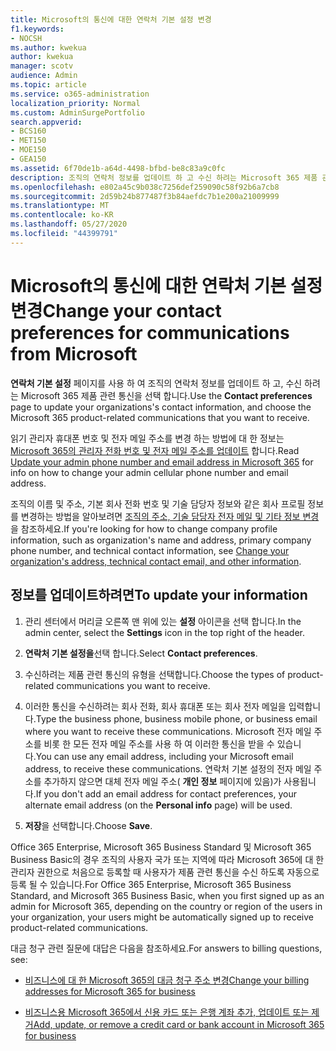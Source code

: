 ```yaml
---
title: Microsoft의 통신에 대한 연락처 기본 설정 변경
f1.keywords:
- NOCSH
ms.author: kwekua
author: kwekua
manager: scotv
audience: Admin
ms.topic: article
ms.service: o365-administration
localization_priority: Normal
ms.custom: AdminSurgePortfolio
search.appverid:
- BCS160
- MET150
- MOE150
- GEA150
ms.assetid: 6f70de1b-a64d-4498-bfbd-be8c83a9c0fc
description: 조직의 연락처 정보를 업데이트 하 고 수신 하려는 Microsoft 365 제품 관련 통신을 선택 합니다.
ms.openlocfilehash: e802a45c9b038c7256def259090c58f92b6a7cb8
ms.sourcegitcommit: 2d59b24b877487f3b84aefdc7b1e200a21009999
ms.translationtype: MT
ms.contentlocale: ko-KR
ms.lasthandoff: 05/27/2020
ms.locfileid: "44399791"
---
```

# <a name="change-your-contact-preferences-for-communications-from-microsoft"></a><span data-ttu-id="a115b-103">Microsoft의 통신에 대한 연락처 기본 설정 변경</span><span class="sxs-lookup"><span data-stu-id="a115b-103">Change your contact preferences for communications from Microsoft</span></span>

<span data-ttu-id="a115b-104">**연락처 기본 설정** 페이지를 사용 하 여 조직의 연락처 정보를 업데이트 하 고, 수신 하려는 Microsoft 365 제품 관련 통신을 선택 합니다.</span><span class="sxs-lookup"><span data-stu-id="a115b-104">Use the **Contact preferences** page to update your organizations's contact information, and choose the Microsoft 365 product-related communications that you want to receive.</span></span>
  
<span data-ttu-id="a115b-105">읽기 관리자 휴대폰 번호 및 전자 메일 주소를 변경 하는 방법에 대 한 정보는 [Microsoft 365의 관리자 전화 번호 및 전자 메일 주소를 업데이트](update-phone-number-and-email-address.md) 합니다.</span><span class="sxs-lookup"><span data-stu-id="a115b-105">Read [Update your admin phone number and email address in Microsoft 365](update-phone-number-and-email-address.md) for info on how to change your admin cellular phone number and email address.</span></span>
  
<span data-ttu-id="a115b-106">조직의 이름 및 주소, 기본 회사 전화 번호 및 기술 담당자 정보와 같은 회사 프로필 정보를 변경하는 방법을 알아보려면 [조직의 주소, 기술 담당자 전자 메일 및 기타 정보 변경](change-address-contact-and-more.md)을 참조하세요.</span><span class="sxs-lookup"><span data-stu-id="a115b-106">If you're looking for how to change company profile information, such as organization's name and address, primary company phone number, and technical contact information, see [Change your organization's address, technical contact email, and other information](change-address-contact-and-more.md).</span></span>
  
## <a name="to-update-your-information"></a><span data-ttu-id="a115b-107">정보를 업데이트하려면</span><span class="sxs-lookup"><span data-stu-id="a115b-107">To update your information</span></span>
  
1. <span data-ttu-id="a115b-108">관리 센터에서 머리글 오른쪽 맨 위에 있는 **설정** 아이콘을 선택 합니다.</span><span class="sxs-lookup"><span data-stu-id="a115b-108">In the admin center, select the **Settings** icon in the top right of the header.</span></span>

2. <span data-ttu-id="a115b-109">**연락처 기본 설정을**선택 합니다.</span><span class="sxs-lookup"><span data-stu-id="a115b-109">Select **Contact preferences**.</span></span>

3. <span data-ttu-id="a115b-110">수신하려는 제품 관련 통신의 유형을 선택합니다.</span><span class="sxs-lookup"><span data-stu-id="a115b-110">Choose the types of product-related communications you want to receive.</span></span>

4. <span data-ttu-id="a115b-111">이러한 통신을 수신하려는 회사 전화, 회사 휴대폰 또는 회사 전자 메일을 입력합니다.</span><span class="sxs-lookup"><span data-stu-id="a115b-111">Type the business phone, business mobile phone, or business email where you want to receive these communications.</span></span>
    <span data-ttu-id="a115b-112">Microsoft 전자 메일 주소를 비롯 한 모든 전자 메일 주소를 사용 하 여 이러한 통신을 받을 수 있습니다.</span><span class="sxs-lookup"><span data-stu-id="a115b-112">You can use any email address, including your Microsoft email address, to receive these communications.</span></span> <span data-ttu-id="a115b-113">연락처 기본 설정의 전자 메일 주소를 추가하지 않으면 대체 전자 메일 주소( **개인 정보** 페이지에 있음)가 사용됩니다.</span><span class="sxs-lookup"><span data-stu-id="a115b-113">If you don't add an email address for contact preferences, your alternate email address (on the **Personal info** page) will be used.</span></span>

5. <span data-ttu-id="a115b-114">**저장**을 선택합니다.</span><span class="sxs-lookup"><span data-stu-id="a115b-114">Choose **Save**.</span></span>
  
<span data-ttu-id="a115b-115">Office 365 Enterprise, Microsoft 365 Business Standard 및 Microsoft 365 Business Basic의 경우 조직의 사용자 국가 또는 지역에 따라 Microsoft 365에 대 한 관리자 권한으로 처음으로 등록할 때 사용자가 제품 관련 통신을 수신 하도록 자동으로 등록 될 수 있습니다.</span><span class="sxs-lookup"><span data-stu-id="a115b-115">For Office 365 Enterprise, Microsoft 365 Business Standard, and Microsoft 365 Business Basic, when you first signed up as an admin for Microsoft 365, depending on the country or region of the users in your organization, your users might be automatically signed up to receive product-related communications.</span></span>
  
<span data-ttu-id="a115b-116">대금 청구 관련 질문에 대답은 다음을 참조하세요.</span><span class="sxs-lookup"><span data-stu-id="a115b-116">For answers to billing questions, see:</span></span>
  
- [<span data-ttu-id="a115b-117">비즈니스에 대 한 Microsoft 365의 대금 청구 주소 변경</span><span class="sxs-lookup"><span data-stu-id="a115b-117">Change your billing addresses for Microsoft 365 for business</span></span>](../../commerce/billing-and-payments/change-your-billing-addresses.md)

- [<span data-ttu-id="a115b-118">비즈니스용 Microsoft 365에서 신용 카드 또는 은행 계좌 추가, 업데이트 또는 제거</span><span class="sxs-lookup"><span data-stu-id="a115b-118">Add, update, or remove a credit card or bank account in Microsoft 365 for business</span></span>](../../commerce/billing-and-payments/add-update-or-remove-credit-card-or-bank-account.md)
